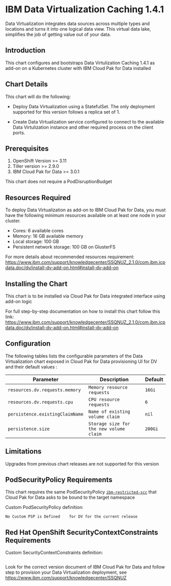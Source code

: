 # IBM Data Virtualization Caching 1.4.1

Data Virtualization integrates data sources across multiple types and locations and turns it into one logical data view. This virtual data lake, simplifies the job of getting value out of your data.


## Introduction

This chart configures and bootstraps Data Virtulization Caching 1.4.1 as add-on on a Kubernetes cluster with IBM Cloud Pak for Data installed


## Chart Details

This chart will do the following:

* Deploy Data Virtualization using a StatefulSet. The only deployment supported for this version follows a replica set of 1.

* Create Data Virtualization service configured to connect to the available Data Virtulization instance and other required process on the client ports.


## Prerequisites

1. OpenShift Version >= 3.11
1. Tiller version >= 2.9.0
3. IBM Cloud Pak for Data >= 3.0.1

This chart does not require a PodDisruptionBudget

## Resources Required

To deploy Data Virtualization as add-on to IBM Cloud Pak for Data, you must have the following minimum resources available on at least one node in your cluster.
* Cores: 6 available cores
* Memory: 16 GB available memory
* Local storage: 100 GB
* Persistent network storage: 100 GB on GlusterFS

For more details about recommended resources requirement: https://www.ibm.com/support/knowledgecenter/SSQNUZ_2.1.0/com.ibm.icpdata.doc/dv/install-dv-add-on.html#install-dv-add-on


## Installing the Chart

This chart is to be installed via Cloud Pak for Data integrated interface using add-on logic

For full step-by-step documentation on how to install this chart follow this link:
https://www.ibm.com/support/knowledgecenter/SSQNUZ_2.1.0/com.ibm.icpdata.doc/dv/install-dv-add-on.html#install-dv-add-on


## Configuration

The following tables lists the configurable parameters of the Data Virtualization chart exposed in Cloud Pak for Data provisioning UI for DV and their default values : 

|                  Parameter                   |             Description               |                         Default                          |
|----------------------------------------------|---------------------------------------|----------------------------------------------------------|
| `resources.dv.requests.memory`                  | `Memory resource requests` | `16Gi`       |
| `resources.dv.requests.cpu`                  | `CPU resource requests` | `6`       |
| `persistence.existingClaimName`                  | `Name of existing volume claim` | `nil`| 
| `persistence.size`                  | `Storage size for the new volume claim` | `200Gi` | 


## Limitations

Upgrades from previous chart releases are not supported for this version

## PodSecurityPolicy Requirements	

This chart requires the same PodSecurityPolicy [`ibm-restricted-scc`](https://ibm.biz/cpkspec-scc) that Cloud Pak for Data asks to be bound to the target namespace

Custom PodSecurityPolicy definition:	
```	
No Custom PSP is Defined	for DV for the current release
```

## Red Hat OpenShift SecurityContextConstraints Requirements
Custom SecurityContextConstraints definition:
```
```
Look for the correct version document of IBM Cloud Pak for Data and follow step to provision your Data Virtualization deployment, see https://www.ibm.com/support/knowledgecenter/SSQNUZ
